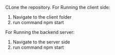CLone the repository.
For Running the client side:
1. Navigate to the client folder
2. run command npm start

For Running the backend server:
1. Navigate to the server side
2. run command npm start
